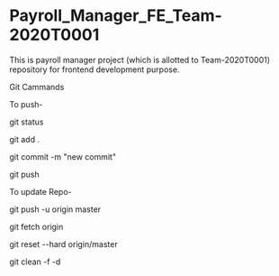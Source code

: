 # Payroll_Manager_FE_Team-2020T0001
This is payroll manager project (which is allotted to Team-2020T0001) repository for frontend development purpose.




Git Cammands


To push-

git status

git add .

git commit -m "new commit"

git push


To update Repo- 

git push -u origin master

git fetch origin

git reset --hard origin/master

git clean -f -d
